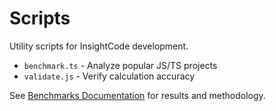 # Scripts

Utility scripts for InsightCode development.

- `benchmark.ts` - Analyze popular JS/TS projects
- `validate.js` - Verify calculation accuracy

See [Benchmarks Documentation](../benchmarks/) for results and methodology.